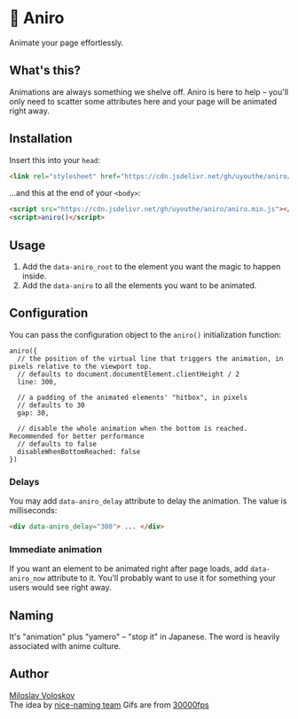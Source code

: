 # 💨 Aniro

Animate your page effortlessly.

## What's this?

Animations are always something we shelve off. Aniro is here to help –
you'll only need to scatter some attributes here and your page will be
animated right away.

## Installation

Insert this into your `head`:
```HTML
<link rel="stylesheet" href="https://cdn.jsdelivr.net/gh/uyouthe/aniro/aniro.min.css">
```
...and this at the end of your `<body>`:
```HTML
<script src="https://cdn.jsdelivr.net/gh/uyouthe/aniro/aniro.min.js"></script>
<script>aniro()</script>
```

## Usage

1. Add the `data-aniro_root` to the element you want the magic to happen inside.
2. Add the `data-aniro` to all the elements you want to be animated.

## Configuration

You can pass the configuration object to the `aniro()` initialization function:
```JS
aniro({
  // the position of the virtual line that triggers the animation, in pixels relative to the viewport top.
  // defaults to document.documentElement.clientHeight / 2
  line: 300,

  // a padding of the animated elements' "hitbox", in pixels
  // defaults to 30
  gap: 30,

  // disable the whole animation when the bottom is reached. Recommended for better performance
  // defaults to false
  disableWhenBottomReached: false
})
```

### Delays

You may add `data-aniro_delay` attribute to delay the animation. The value is milliseconds:

```HTML
<div data-aniro_delay="300"> ... </div>
```

### Immediate animation

If you want an element to be animated right after page loads, add `data-aniro_now` attribute to it. You'll probably want to use it for something your users would see right away.

## Naming

It's "animation" plus "yamero" – "stop it" in Japanese. The word is heavily associated with anime culture.

## Author
[Miloslav Voloskov](https://miloslav.website)  
The idea by [nice-naming team](https://github.com/nice-naming)
Gifs are from [30000fps](https://30000fps.com)

